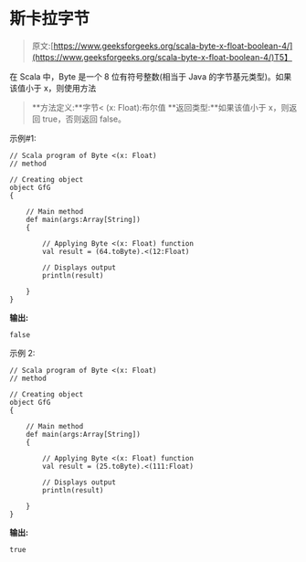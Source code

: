 # 斯卡拉字节

> 原文:[https://www.geeksforgeeks.org/scala-byte-x-float-boolean-4/](https://www.geeksforgeeks.org/scala-byte-x-float-boolean-4/)T5】

在 Scala 中，Byte 是一个 8 位有符号整数(相当于 Java 的字节基元类型)。如果该值小于 x，则使用方法

> **方法定义:**字节< (x: Float):布尔值
> **返回类型:**如果该值小于 x，则返回 true，否则返回 false。

示例#1:

```
// Scala program of Byte <(x: Float)
// method 

// Creating object 
object GfG 
{ 

    // Main method 
    def main(args:Array[String]) 
    { 

        // Applying Byte <(x: Float) function 
        val result = (64.toByte).<(12:Float) 

        // Displays output 
        println(result) 

    } 
} 
```

**输出:**

```
false
```

示例 2:

```
// Scala program of Byte <(x: Float)
// method 

// Creating object 
object GfG 
{ 

    // Main method 
    def main(args:Array[String]) 
    { 

        // Applying Byte <(x: Float) function 
        val result = (25.toByte).<(111:Float) 

        // Displays output 
        println(result) 

    } 
} 
```

**输出:**

```
true
```